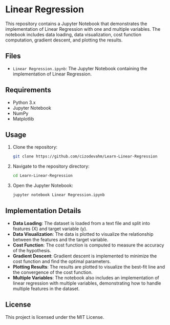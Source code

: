 # Linear Regression
This repository contains a Jupyter Notebook that demonstrates the implementation of Linear Regression with one and multiple variables. The notebook includes data loading, data visualization, cost function computation, gradient descent, and plotting the results.

## Files
- `Linear Regression.ipynb`: The Jupyter Notebook containing the implementation of Linear Regression.

## Requirements
- Python 3.x
- Jupyter Notebook
- NumPy
- Matplotlib

## Usage
1. Clone the repository:
    ```bash
    git clone https://github.com/cizodevahm/Learn-Linear-Regression
    ```
2. Navigate to the repository directory:
    ```bash
    cd Learn-Linear-Regression
    ```
3. Open the Jupyter Notebook:
    ```bash
    jupyter notebook Linear Regression.ipynb
    ```

## Implementation Details
- **Data Loading**: The dataset is loaded from a text file and split into features (X) and target variable (y).
- **Data Visualization**: The data is plotted to visualize the relationship between the features and the target variable.
- **Cost Function**: The cost function is computed to measure the accuracy of the hypothesis.
- **Gradient Descent**: Gradient descent is implemented to minimize the cost function and find the optimal parameters.
- **Plotting Results**: The results are plotted to visualize the best-fit line and the convergence of the cost function.
- **Multiple Variables**: The notebook also includes an implementation of linear regression with multiple variables, demonstrating how to handle multiple features in the dataset.

## License
This project is licensed under the MIT License.
